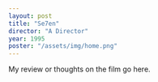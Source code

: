 ```yaml
---
layout: post
title: "Se7en"
director: "A Director"
year: 1995
poster: "/assets/img/home.png"
---
```


My review or thoughts on the film go here.
